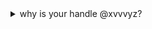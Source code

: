 <details>
  <summary>why is your handle @xvvvyz?</summary>
  <br/>
  <ul>
    <li>it is a <a href="https://rot13.com">rot21</a> on caaade</li>
    <li><a href="https://encycolorpedia.com/caaade">#caaade</a> is a nice blue-magenta color</li>
    <li>it is ulikely to be used by someone else</li>
    <li>it is short</li>
  </ul>
</details>
